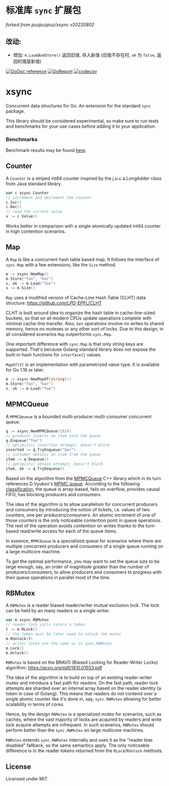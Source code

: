# 标准库 `sync` 扩展包

*forked from puzpuzpuz/xsync v20220802*

## 改动:

- 增加: `m.LoadAndStore()` 返回旧值, 存入新值 (旧值不存在时, `ok` 为 `false`, 返回的值是新值)

[![GoDoc reference](https://img.shields.io/badge/godoc-reference-blue.svg)](https://pkg.go.dev/github.com/puzpuzpuz/xsync)
[![GoReport](https://goreportcard.com/badge/github.com/puzpuzpuz/xsync)](https://goreportcard.com/report/github.com/puzpuzpuz/xsync)
[![codecov](https://codecov.io/gh/puzpuzpuz/xsync/branch/main/graph/badge.svg?token=TR5UFTG9YY)](https://codecov.io/gh/puzpuzpuz/xsync)

# xsync

Concurrent data structures for Go. An extension for the standard `sync` package.

This library should be considered experimental, so make sure to run tests and benchmarks for your use cases before adding it to your application.

### Benchmarks

Benchmark results may be found [here](BENCHMARKS.md).

## Counter

A `Counter` is a striped int64 counter inspired by the j.u.c.a.LongAdder class from Java standard library.

```go
var c xsync.Counter
// increment and decrement the counter
c.Inc()
c.Dec()
// read the current value 
v := c.Value()
```

Works better in comparison with a single atomically updated int64 counter in high contention scenarios.

## Map

A `Map` is like a concurrent hash table based map. It follows the interface of `sync.Map` with a few extensions, like the `Size` method.

```go
m := xsync.NewMap()
m.Store("foo", "bar")
v, ok := m.Load("foo")
s := m.Size()
```

`Map` uses a modified version of Cache-Line Hash Table (CLHT) data structure: https://github.com/LPD-EPFL/CLHT

CLHT is built around idea to organize the hash table in cache-line-sized buckets, so that on all modern CPUs update operations complete with minimal cache-line transfer. Also, `Get` operations involve no writes to shared memory, hence no mutexes or any other sort of locks. Due to this design, in all considered scenarios `Map` outperforms `sync.Map`.

One important difference with `sync.Map` is that only string keys are supported. That's because Golang standard library does not expose the built-in hash functions for `interface{}` values.

`MapOf[V]` is an implementation with parametrized value type. It is available for Go 1.18 or later.

```go
m := xsync.NewMapOf[string]()
m.Store("foo", "bar")
v, ok := m.Load("foo")
```

## MPMCQueue

A `MPMCQeueue` is a bounded multi-producer multi-consumer concurrent queue.

```go
q := xsync.NewMPMCQueue(1024)
// producer inserts an item into the queue
q.Enqueue("foo")
// optimistic insertion attempt; doesn't block
inserted := q.TryEnqueue("bar")
// consumer obtains an item from the queue
item := q.Dequeue()
// optimistic obtain attempt; doesn't block
item, ok := q.TryDequeue()
```

Based on the algorithm from the [MPMCQueue](https://github.com/rigtorp/MPMCQueue) C++ library which in its turn references D.Vyukov's [MPMC queue](https://www.1024cores.net/home/lock-free-algorithms/queues/bounded-mpmc-queue). According to the following [classification](https://www.1024cores.net/home/lock-free-algorithms/queues), the queue is array-based, fails on overflow, provides causal FIFO, has blocking producers and consumers.

The idea of the algorithm is to allow parallelism for concurrent producers and consumers by introducing the notion of tickets, i.e. values of two counters, one per producers/consumers. An atomic increment of one of those counters is the only noticeable contention point in queue operations. The rest of the operation avoids contention on writes thanks to the turn-based read/write access for each of the queue items.

In essence, `MPMCQueue` is a specialized queue for scenarios where there are multiple concurrent producers and consumers of a single queue running on a large multicore machine.

To get the optimal performance, you may want to set the queue size to be large enough, say, an order of magnitude greater than the number of producers/consumers, to allow producers and consumers to progress with their queue operations in parallel most of the time.

## RBMutex

A `RBMutex` is a reader biased reader/writer mutual exclusion lock. The lock can be held by an many readers or a single writer.

```go
var m xsync.RBMutex
// reader lock calls return a token
t := m.RLock()
// the token must be later used to unlock the mutex
m.RUnlock(t)
// writer locks are the same as in sync.RWMutex
m.Lock()
m.Unlock()
```

`RBMutex` is based on the BRAVO (Biased Locking for Reader-Writer Locks) algorithm: https://arxiv.org/pdf/1810.01553.pdf

The idea of the algorithm is to build on top of an existing reader-writer mutex and introduce a fast path for readers. On the fast path, reader lock attempts are sharded over an internal array based on the reader identity (a token in case of Golang). This means that readers do not contend over a single atomic counter like it's done in, say, `sync.RWMutex` allowing for better scalability in terms of cores.

Hence, by the design `RBMutex` is a specialized mutex for scenarios, such as caches, where the vast majority of locks are acquired by readers and write lock acquire attempts are infrequent. In such scenarios, `RBMutex` should perform better than the `sync.RWMutex` on large multicore machines.

`RBMutex` extends `sync.RWMutex` internally and uses it as the "reader bias disabled" fallback, so the same semantics apply. The only noticeable difference is in the reader tokens returned from the `RLock`/`RUnlock` methods.

## License

Licensed under MIT.
